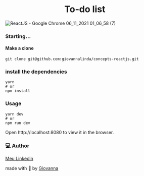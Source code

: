 <h1 align="center">To-do list</h1>

![ReactJS - Google Chrome 06_11_2021 01_06_58 (7)](https://user-images.githubusercontent.com/71105672/140597779-a427c562-2c75-4624-a539-9f59450a9fb3.png)


### Starting...
#### Make a clone
```
git clone git@github.com:giovannalinda/concepts-reactjs.git
```
### install the dependencies</h6>
```
yarn
# or
npm install
```
### Usage
```
yarn dev
# or
npm run dev
```
Open http://localhost:8080 to view it in the browser.

### 💻 Author
[Meu Linkedin](https://www.linkedin.com/in/giovannalinda)

made with :purple_heart: by [Giovanna](https://www.linkedin.com/in/giovannalinda)

